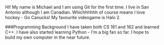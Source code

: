 HI! My name is Michael and I am using Git for the first time.
I live in San Antonio although I am Canadian. 
Whichhhhhh of course means I love hockey - Go Canucks!
My favourite videogame is Halo 2.

###Programming Background
I have taken both CS 161 and 162 and learned C++.
I have also started learning Python - I'm a big fan so far.
I hope to build my own computer in the near future.